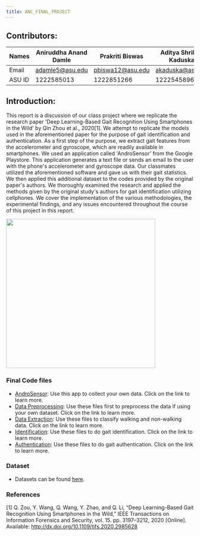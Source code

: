 ```yaml
---
title: ANC_FINAL_PROJECT
---
```


## Contributors:

| Names | Aniruddha Anand Damle | Prakriti Biswas | Aditya Shrikant Kaduskar |
|-------|-----------------------|-----------------|--------------------------|
| Email | adamle5@asu.edu       | pbiswa12@asu.edu| akaduska@asu.edu         |
| ASU ID| 1222585013            | 1222851266      | 1222545896               |

## Introduction:
This report is a discussion of our class project where we replicate the research paper 'Deep Learning-Based Gait Recognition
Using Smartphones in the Wild' by Qin Zhou et al., 2020[1]. We attempt to replicate the models used in the aforementioned paper for the purpose of gait identification and authentication. As a first step of the purpose, we extract gait features from the accelerometer and gyroscope, which are readily available in smartphones. We used an application called 'AndroSensor' from the Google Playstore. This application generates a text file or sends an email to the user with the phone's accelerometer and gyroscope data. Our classmates utilized the aforementioned software and gave us with their gait statistics. We then applied this additional dataset to the codes provided by the original paper's authors. We thoroughly examined the research and applied the methods given by the original study's authors for gait identification utilizing cellphones. We cover the implementation of the various methodologies, the experimental findings, and any issues encountered throughout the course of this project in this report.

<img src="https://media.giphy.com/media/Ejl1GWbk00HtkxH40h/giphy.gif" width="400"/>

### Final Code files
* [AndroSensor](https://play.google.com/store/apps/details?id=com.fivasim.androsensor&hl=en_US&gl=US): Use this app to collect your own data. Click on the link to learn more.
* [Data Preprocessing](/04_Software/04_Release/Gait-Recognition/00_data_preprocessing/data_preprocessing.md): Use these files first to preprocess the data if using your own dataset. Click on the link to learn more.
* [Data Extraction](/04_Software/04_Release/Gait-Recognition/01_gait_extraction/gait_extraction.md): Use these files to classify walking and non-walking data. Click on the link to learn more.
* [Identification](/04_Software/04_Release/Gait-Recognition/02_identification/identification.md): Use these files to do gait identification. Click on the link to learn more.
* [Authentication](/04_Software/04_Release/Gait-Recognition/03_authentication/authentication.md): Use these files to do gait authentication. Click on the link to learn more.

### Dataset
* Datasets can be found [here](https://onedrive.live.com/?authkey=%21APJZLtdpd%5FJQ1Ck&id=8B12BDBA699C6D2B%219501&cid=8B12BDBA699C6D2B).

### References
[1] Q. Zou, Y. Wang, Q. Wang, Y. Zhao, and Q. Li, “Deep Learning-Based Gait Recognition Using Smartphones in the Wild,” IEEE Transactions on Information Forensics and Security, vol. 15. pp. 3197–3212, 2020 [Online]. Available: http://dx.doi.org/10.1109/tifs.2020.2985628
